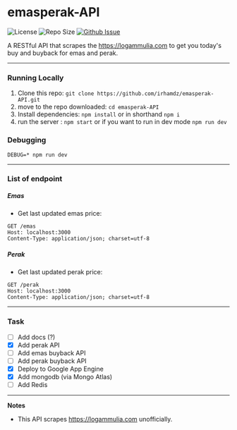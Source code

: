 # emasperak-API
![License](https://img.shields.io/github/license/irhamdz/emasperak-API?style=flat-square)
![Repo Size](https://img.shields.io/github/repo-size/irhamdz/emasperak-API?style=flat-square) 
[![Github Issue](https://img.shields.io/github/issues/irhamdz/emasperak-API?style=flat-square)](https://github.com/irhamdz/emasperak-API/issues) 

A RESTful API that scrapes the https://logammulia.com to get you today's buy and buyback for emas and perak.

---
### Running Locally
1. Clone this repo: `git clone https://github.com/irhamdz/emasperak-API.git`
2. move to the repo downloaded: `cd emasperak-API`
3. Install dependencies: `npm install` or in shorthand `npm i`
4. run the server : `npm start` or if you want to run in dev mode `npm run dev` 

### Debugging
`DEBUG=* npm run dev`

---

### List of endpoint
##### Emas
- Get last updated emas price:
```http request
GET /emas
Host: localhost:3000
Content-Type: application/json; charset=utf-8
```

##### Perak
- Get last updated perak price:
```http request
GET /perak
Host: localhost:3000
Content-Type: application/json; charset=utf-8
```

---

### Task
- [ ] Add docs (?)
- [X] Add perak API
- [ ] Add emas buyback API
- [ ] Add perak buyback API
- [X] Deploy to Google App Engine
- [X] Add mongodb (via Mongo Atlas)
- [ ] Add Redis

---

**Notes**
- This API scrapes https://logammulia.com unofficially.
